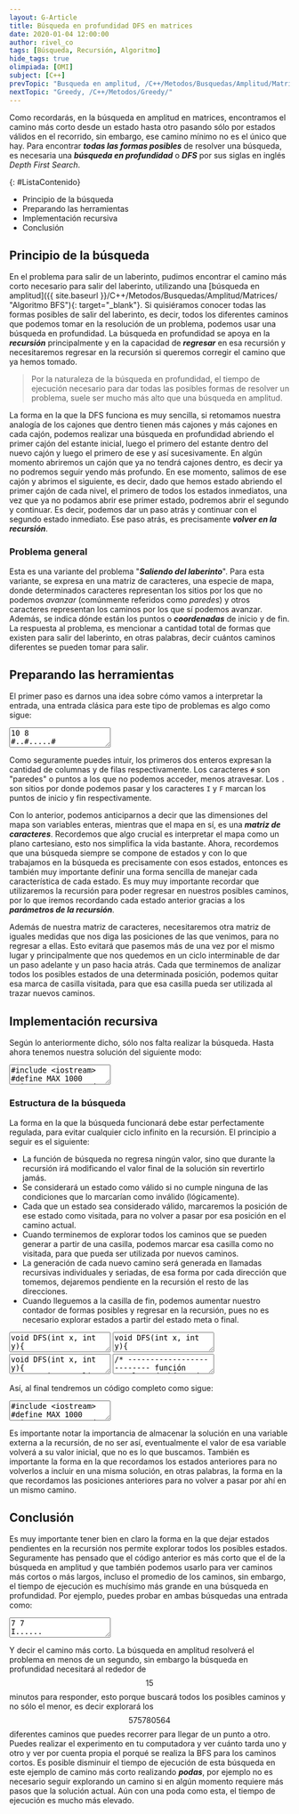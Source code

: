 ```yaml
---
layout: G-Article
title: Búsqueda en profundidad DFS en matrices
date: 2020-01-04 12:00:00
author: rivel_co
tags: [Búsqueda, Recursión, Algoritmo]
hide_tags: true
olimpiada: [OMI]
subject: [C++]
prevTopic: "Busqueda en amplitud, /C++/Metodos/Busquedas/Amplitud/Matrices/"
nextTopic: "Greedy, /C++/Metodos/Greedy/"
---
```


Como recordarás, en la búsqueda en amplitud en matrices, encontramos el camino más corto desde un estado hasta otro pasando sólo por estados válidos en el recorrido, sin embargo, ese camino mínimo no es el único que hay. Para encontrar ***todas las formas posibles*** de resolver una búsqueda, es necesaria una ***búsqueda en profundidad*** o ***DFS*** por sus siglas en inglés *Depth First Search*.

{: #ListaContenido}
- Principio de la búsqueda
- Preparando las herramientas
- Implementación recursiva
- Conclusión

## Principio de la búsqueda

En el problema para salir de un laberinto, pudimos encontrar el camino más corto necesario para salir del laberinto, utilizando una [búsqueda en amplitud]({{ site.baseurl }}/C++/Metodos/Busquedas/Amplitud/Matrices/ "Algoritmo BFS"){: target="_blank"}. Si quisiéramos conocer todas las formas posibles de salir del laberinto, es decir, todos los diferentes caminos que podemos tomar en la resolución de un problema, podemos usar una búsqueda en profundidad. La búsqueda en profundidad se apoya en la ***recursión*** principalmente y en la capacidad de ***regresar*** en esa recursión y necesitaremos regresar en la recursión si queremos corregir el camino que ya hemos tomado.

> Por la naturaleza de la búsqueda en profundidad, el tiempo de ejecución necesario para dar todas las posibles formas de resolver un problema, suele ser mucho más alto que una búsqueda en amplitud.

La forma en la que la DFS funciona es muy sencilla, si retomamos nuestra analogía de los cajones que dentro tienen más cajones y más cajones en cada cajón, podemos realizar una búsqueda en profundidad abriendo el primer cajón del estante inicial, luego el primero del estante dentro del nuevo cajón y luego el primero de ese y así sucesivamente. En algún momento abriremos un cajón que ya no tendrá cajones dentro, es decir ya no podremos seguir yendo más profundo. En ese momento, salimos de ese cajón y abrimos el siguiente, es decir, dado que hemos estado abriendo el primer cajón de cada nivel, el primero de todos los estados inmediatos, una vez que ya no podamos abrir ese primer estado, podremos abrir el segundo y continuar. Es decir, podemos dar un paso atrás y continuar con el segundo estado inmediato. Ese paso atrás, es precisamente ***volver en la recursión***.

### Problema general

Esta es una variante del problema "***Saliendo del laberinto***". Para esta variante, se expresa en una matriz de caracteres, una especie de mapa, donde determinados caracteres representan los sitios por los que no podemos *avanzar* (comúnmente referidos como *paredes*) y otros caracteres representan los caminos por los que sí podemos avanzar. Además, se indica dónde están los puntos o ***coordenadas*** de inicio y de fin. La respuesta al problema, es mencionar a cantidad total de formas que existen para salir del laberinto, en otras palabras, decir cuántos caminos diferentes se pueden tomar para salir.

## Preparando las herramientas

El primer paso es darnos una idea sobre cómo vamos a interpretar la entrada, una entrada clásica para este tipo de problemas es algo como sigue:

<textarea class="output">
10 8
#..#.....#
#.I.####..
#.........
..#..#.#.#
.##..#.F.#
..#......#
..###...#.
..#....##.</textarea>

Como seguramente puedes intuir, los primeros dos enteros expresan la cantidad de columnas y de filas respectivamente. Los caracteres `#` son "paredes" o puntos a los que no podemos acceder, menos atravesar. Los `.` son sitios por donde podemos pasar y los caracteres `I` y `F` marcan los puntos de inicio y fin respectivamente.

Con lo anterior, podemos anticiparnos a decir que las dimensiones del mapa son variables enteras, mientras que el mapa en sí, es una ***matriz de caracteres***. Recordemos que algo crucial es interpretar el mapa como un plano cartesiano, esto nos simplifica la vida bastante. Ahora, recordemos que una búsqueda siempre se compone de estados y con lo que trabajamos en la búsqueda es precisamente con esos estados, entonces es también muy importante definir una forma sencilla de manejar cada característica de cada estado. Es muy muy importante recordar que utilizaremos la recursión para poder regresar en nuestros posibles caminos, por lo que iremos recordando cada estado anterior gracias a los ***parámetros de la recursión***.

Además de nuestra matriz de caracteres, necesitaremos otra matriz de iguales medidas que nos diga las posiciones de las que venimos, para no regresar a ellas. Esto evitará que pasemos más de una vez por el mismo lugar y principalmente que nos quedemos en un ciclo interminable de dar un paso adelante y un paso hacia atrás. Cada que terminemos de analizar todos los posibles estados de una determinada posición, podemos quitar esa marca de casilla visitada, para que esa casilla pueda ser utilizada al trazar nuevos caminos.

## Implementación recursiva

Según lo anteriormente dicho, sólo nos falta realizar la búsqueda. Hasta ahora tenemos nuestra solución del siguiente modo:

<textarea class="cpp">
#include &lt;iostream&gt;
#define MAX 1000
using namespace std;

char mapa[MAX][MAX];            // Mapa
bool visi[MAX][MAX];            // Posiciones temporalmente visitadas
int filas, columnas;            // Dimensiones del mapa
int formas;                     // Número de formas posibles

int main(){
    int iniciox,    // Inicio en x
        inicioy;    // Inicio en y

    cin >> columnas >> filas;

    /* ------- Leemos el tablero ---------*/
    for (int i=0; i<filas; i++){
        for (int j=0; j<columnas; j++){
            cin >> mapa[j][i];
            if (mapa[j][i] == 'I'){     // 'I' como indicador de inicio
                iniciox = j;    // Coordenada de inicio en x
                inicioy = i;    // Coordenada de inicio en y
            }
        }
    }

    // Aquí realizamos la búsqueda en profundidad

    cout << "Formas de salir: "<< formas << '\n';   // Mostramos el número total de formas
    
    return 0;
}</textarea>

### Estructura de la búsqueda

La forma en la que la búsqueda funcionará debe estar perfectamente regulada, para evitar cualquier ciclo infinito en la recursión. El principio a seguir es el siguiente:

- La función de búsqueda no regresa ningún valor, sino que durante la recursión irá modificando el valor final de la solución sin revertirlo jamás.
- Se considerará un estado como válido si no cumple ninguna de las condiciones que lo marcarían como inválido (<span>lógicamente</span>).
- Cada que un estado sea considerado válido, marcaremos la posición de ese estado como visitada, para no volver a pasar por esa posición en el camino actual.
- Cuando terminemos de explorar todos los caminos que se pueden generar a partir de una casilla, podemos marcar esa casilla como no visitada, para que pueda ser utilizada por nuevos caminos.
- La generación de cada nuevo camino será generada en llamadas recursivas individuales y seriadas, de esa forma por cada dirección que tomemos, dejaremos pendiente en la recursión el resto de las direcciones.
- Cuando lleguemos a la casilla de fin, podemos aumentar nuestro contador de formas posibles y regresar en la recursión, pues no es necesario explorar estados a partir del estado meta o final.

<textarea class="cpp">
void DFS(int x, int y){
    /* ----------- Creación de los posibles estados ----------- */
    DFS(x+1, y);                // Probamos avanzando hacia la derecha
    DFS(x, y+1);                // Probamos avanzando hacia abajo
    DFS(x-1, y);                // Probamos avanzando hacia la izquierda
    DFS(x, y-1);                // Probamos avanzando hacia arriba    

    /* De esta forma, cada que generamos una nueva posición, dejamos en espera continuar 
       con las otras tres posibles posiciones. */
    return;
}</textarea>

<textarea class="cpp">
void DFS(int x, int y){
    /* ------------ Determinación de un estado válido ------------ */
    // Si nos salimos de los límites o si es una casilla no válida o es la casilla de la que venimos
    if (x < 0 || y < 0 || x >= columnas || y >= filas || mapa[x][y] == '#' || visi[x][y]){
        return;                 // No continuamos buscando en esta casilla y regresamos
    }

    // Si hemos llegado hasta este punto es porque el estado actual dado por x,y es válido

    DFS(x+1, y);                // Probamos avanzando hacia la derecha
    DFS(x, y+1);                // Probamos avanzando hacia abajo
    DFS(x-1, y);                // Probamos avanzando hacia la izquierda
    DFS(x, y-1);                // Probamos avanzando hacia arriba    
    return;
}</textarea>

<textarea class="cpp">
void DFS(int x, int y){
    // Si nos salimos de los límites o si es una casilla no válida o es la casilla de la que venimos
    if (x < 0 || y < 0 || x >= columnas || y >= filas || mapa[x][y] == '#' || visi[x][y]){
        return;                 // No continuamos buscando en esta casilla y regresamos
    }
    
    visi[x][y] = true;          // Marcamos como temporalmente visitada la casilla actual
    
    DFS(x+1, y);                // Probamos avanzando hacia la derecha
    DFS(x, y+1);                // Probamos avanzando hacia abajo
    DFS(x-1, y);                // Probamos avanzando hacia la izquierda
    DFS(x, y-1);                // Probamos avanzando hacia arriba
    
    // Cuando hemos terminado de revisar todo una casilla en todas direcciones
    visi[x][y] = false;         // quitamos su marca temporal de visitado
    
    return;
}</textarea>

<textarea class="cpp">
/* -------------------------- función completa de búsqueda -------------------------- */
void DFS(int x, int y){
    // Si nos salimos de los límites o si es una casilla no válida o es la casilla de la que venimos
    if (x < 0 || y < 0 || x >= columnas || y >= filas || mapa[x][y] == '#' || visi[x][y]){
        return;                 // No continuamos buscando en esta casilla y regresamos
    }
    
    if (mapa[x][y] == 'F'){     // Si hemos llegado a la casilla de fin
        formas++;               // Aumentamos la cantidad de formas posibles 
        return;                 // y regresamos
    }
    
    visi[x][y] = true;          // Marcamos como temporalmente visitada la casilla actual
    
    DFS(x+1, y);                // Probamos avanzando hacia la derecha
    DFS(x, y+1);                // Probamos avanzando hacia abajo
    DFS(x-1, y);                // Probamos avanzando hacia la izquierda
    DFS(x, y-1);                // Probamos avanzando hacia arriba
    
    // Cuando hemos terminado de revisar todo una casilla en todas direcciones
    visi[x][y] = false;         // quitamos su marca temporal de visitado
    
    return;
}</textarea>

Así, al final tendremos un código completo como sigue:

<textarea class="cpp">
#include &lt;iostream&gt;
#define MAX 1000
using namespace std;

char mapa[MAX][MAX];            // Mapa
bool visi[MAX][MAX];            // Posiciones temporalmente visitadas
int filas, columnas;            // Dimensiones del mapa
int formas;                     // Número de formas posibles

void DFS(int x, int y){
    // Si nos salimos de los límites o si es una casilla no válida o es la casilla de la que venimos
    if (x < 0 || y < 0 || x >= columnas || y >= filas || mapa[x][y] == '#' || visi[x][y]){
        return;                 // No continuamos buscando en esta casilla y regresamos
    }
    
    if (mapa[x][y] == 'F'){     // Si hemos llegado a la casilla de fin
        formas++;               // Aumentamos la cantidad de formas posibles 
        return;                 // y regresamos
    }
    
    visi[x][y] = true;          // Marcamos como temporalmente visitada la casilla actual
    
    DFS(x+1, y);                // Probamos avanzando hacia la derecha
    DFS(x, y+1);                // Probamos avanzando hacia abajo
    DFS(x-1, y);                // Probamos avanzando hacia la izquierda
    DFS(x, y-1);                // Probamos avanzando hacia arriba
    
    // Cuando hemos terminado de revisar todo una casilla en todas direcciones
    visi[x][y] = false;         // quitamos su marca temporal de visitado
    
    return;
}

int main(){
    int iniciox,    // Inicio en x
        inicioy;    // Inicio en y

    cin >> columnas >> filas;

    /* ------- Leemos el tablero ---------*/
    for (int i=0; i<filas; i++){
        for (int j=0; j<columnas; j++){
            cin >> mapa[j][i];
            if (mapa[j][i] == 'I'){     // 'I' como indicador de inicio
                iniciox = j;    // Coordenada de inicio en x
                inicioy = i;    // Coordenada de inicio en y
            }
        }
    }

    DFS(iniciox, inicioy);      // Realizamos la búsqueda en profundidad

    cout << "Formas de salir: "<< formas << '\n';   // Mostramos el número total de formas
    
    return 0;
}</textarea>

Es importante notar la importancia de almacenar la solución en una variable externa a la recursión, de no ser así, eventualmente el valor de esa variable volverá a su valor inicial, que no es lo que buscamos. También es importante la forma en la que recordamos los estados anteriores para no volverlos a incluir en una misma solución, en otras palabras, la forma en la que recordamos las posiciones anteriores para no volver a pasar por ahí en un mismo camino.

## Conclusión

Es muy importante tener bien en claro la forma en la que dejar estados pendientes en la recursión nos permite explorar todos los posibles estados. Seguramente has pensado que el código anterior es más corto que el de la búsqueda en amplitud y que también podemos usarlo para ver caminos más cortos o más largos, incluso el promedio de los caminos, sin embargo, el tiempo de ejecución es muchísimo más grande en una búsqueda en profundidad. Por ejemplo, puedes probar en ambas búsquedas una entrada como:

<textarea class="output">
7 7
I......
.......
.......
.......
.......
.......
......F</textarea>

Y decir el camino más corto. La búsqueda en amplitud resolverá el problema en menos de un segundo, sin embargo la búsqueda en profundidad necesitará al rededor de $$ 15 $$ minutos para responder, esto porque buscará todos los posibles caminos y no sólo el menor, es decir explorará los $$575780564$$ diferentes caminos que puedes recorrer para llegar de un punto a otro. Puedes realizar el experimento en tu computadora y ver cuánto tarda uno y otro y ver por cuenta propia el porqué se realiza la BFS para los caminos cortos. Es posible disminuir el tiempo de ejecución de esta búsqueda en este ejemplo de camino más corto realizando ***podas***, por ejemplo no es necesario seguir explorando un camino si en algún momento requiere más pasos que la solución actual. Aún con una poda como esta, el tiempo de ejecución es mucho más elevado.